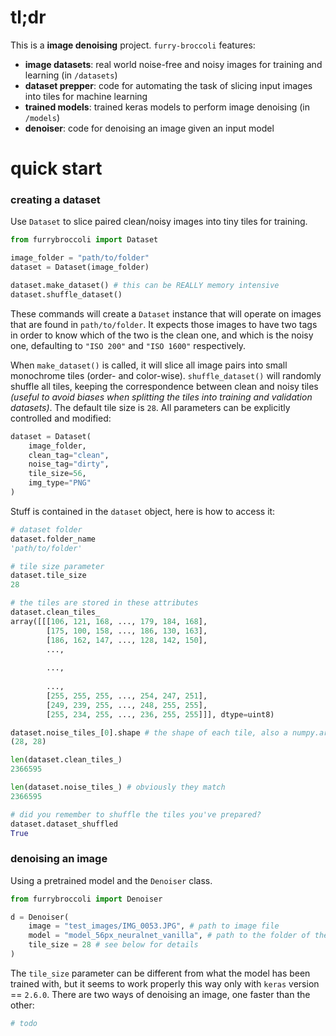# tl;dr

This is a **image denoising** project. ```furry-broccoli``` features:
- **image datasets**: real world noise-free and noisy images for training and learning (in ```/datasets```)
- **dataset prepper**: code for automating the task of slicing input images into tiles for machine learning
- **trained models**: trained keras models to perform image denoising (in ```/models```)
- **denoiser**: code for denoising an image given an input model

# quick start
### creating a dataset
Use ```Dataset``` to slice paired clean/noisy images into tiny tiles for training.

```python
from furrybroccoli import Dataset

image_folder = "path/to/folder"
dataset = Dataset(image_folder)

dataset.make_dataset() # this can be REALLY memory intensive
dataset.shuffle_dataset()
```
These commands will create a ```Dataset``` instance that will operate on images that are found in ```path/to/folder```.
It expects those images to have two tags in order to know which of the two is the clean one, and which is the noisy one, defaulting to
```"ISO 200"``` and ```"ISO 1600"``` respectively.

When ```make_dataset()``` is called, it will slice all image pairs into small monochrome tiles (order- and color-wise). ```shuffle_dataset()``` will randomly shuffle all tiles, keeping the correspondence between clean and noisy tiles *(useful to avoid biases when splitting the tiles into training and validation datasets)*.
The default tile size is ```28```. All parameters can be explicitly controlled and modified:

```python
dataset = Dataset(
    image_folder,
    clean_tag="clean",
    noise_tag="dirty",
    tile_size=56,
    img_type="PNG"
)
```

Stuff is contained in the ```dataset``` object, here is how to access it:

```python
# dataset folder
dataset.folder_name
'path/to/folder'

# tile size parameter
dataset.tile_size
28

# the tiles are stored in these attributes
dataset.clean_tiles_
array([[[106, 121, 168, ..., 179, 184, 168],
        [175, 100, 158, ..., 186, 130, 163],
        [186, 162, 147, ..., 128, 142, 150],
        ...,
        
        ...,
        
        ...,
        [255, 255, 255, ..., 254, 247, 251],
        [249, 239, 255, ..., 248, 255, 255],
        [255, 234, 255, ..., 236, 255, 255]]], dtype=uint8)

dataset.noise_tiles_[0].shape # the shape of each tile, also a numpy.array
(28, 28)

len(dataset.clean_tiles_)
2366595

len(dataset.noise_tiles_) # obviously they match
2366595

# did you remember to shuffle the tiles you've prepared?
dataset.dataset_shuffled
True
```

### denoising an image
Using a pretrained model and the ```Denoiser``` class.

```python
from furrybroccoli import Denoiser

d = Denoiser(
    image = "test_images/IMG_0053.JPG", # path to image file
    model = "model_56px_neuralnet_vanilla", # path to the folder of the model
    tile_size = 28 # see below for details
)
```

The ```tile_size``` parameter can be different from what the model has been trained with, but it seems to work properly this way only with ```keras``` version == ```2.6.0```. There are two ways of denoising an image, one faster than the other:

```python
# todo
```

